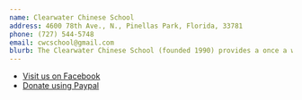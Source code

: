 ```yaml
---
name: Clearwater Chinese School
address: 4600 78th Ave., N., Pinellas Park, Florida, 33781
phone: (727) 544-5748
email: cwcschool@gmail.com
blurb: The Clearwater Chinese School (founded 1990) provides a once a week community experience for learning Chinese language and culture. Any and all are welcome to come and join us!
---
```


<ul>
<li>
    <a href="https://www.facebook.com/p/Clearwater-Chinese-School-100068152035034/ target="_blank" rel="noreferrer">
        Visit us on Facebook
    </a>
</li>
<li>    
    <a href="https://www.paypal.com/cgi-bin/webscr?cmd=_s-xclickhosted_button_id=LMPVC5A5AK9KU&source=url">Donate using Paypal</a>
</li>
</ul>
